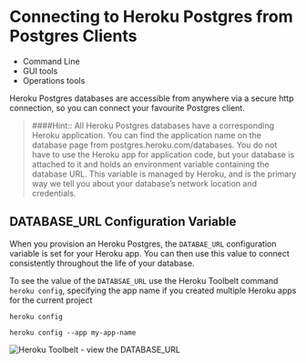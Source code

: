 # Connecting to Heroku Postgres from Postgres Clients

* Command Line
* GUI tools
* Operations tools


Heroku Postgres databases are accessible from anywhere via a secure http connection, so you can connect your favourite Postgres client.

> ####Hint:: All Heroku Postgres databases have a corresponding Heroku application. You can find the application name on the database page from postgres.heroku.com/databases. You do not have to use the Heroku app for application code, but your database is attached to it and holds an environment variable containing the database URL. This variable is managed by Heroku, and is the primary way we tell you about your database’s network location and credentials.

## DATABASE_URL Configuration Variable

When you provision an Heroku Postgres, the `DATABAE_URL` configuration variable is set for your Heroku app.  You can then use this value to connect consistently throughout the life of your database.

To see the value of the `DATABSAE_URL` use the Heroku Toolbelt command `heroku config`, specifying the app name if you created multiple Heroku apps for the current project

```
heroku config

heroku config --app my-app-name
```

![Heroku Toolbelt - view the DATABASE_URL]()

